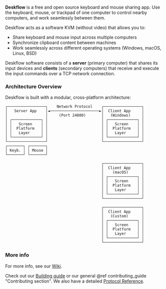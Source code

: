 **Deskflow** is a free and open source keyboard and mouse sharing app.
Use the keyboard, mouse, or trackpad of one computer to control nearby computers,
and work seamlessly between them.

Deskflow acts as a software KVM (without video) that allows you to:
- Share keyboard and mouse input across multiple computers
- Synchronize clipboard content between machines
- Work seamlessly across different operating systems (Windows, macOS, Linux, BSD)

Deskflow software consists of a **server** (primary computer) that shares its input devices and **clients** (secondary computers) that receive and execute the input commands over a TCP network connection.

### Architecture Overview

Deskflow is built with a modular, cross-platform architecture:

```
┌─────────────────┐    Network Protocol    ┌─────────────────┐
│   Server App    │◄──────────────────────►│  Client App     │
│                 │     (Port 24800)       │   (Windows)     │
│ ┌─────────────┐ │                        │ ┌─────────────┐ │
│ │   Screen    │ │                        │ │   Screen    │ │
│ │  Platform   │ │                        │ │  Platform   │ │
│ │   Layer     │ │                        │ │   Layer     │ │
│ └─────────────┘ │                        │ └─────────────┘ │
└─────────────────┘                        └─────────────────┘
┌───────┐ ┌───────┐
│ Keyb. │ │ Mouse │
└───────┘ └───────┘

                                           ┌─────────────────┐
                                           │  Client App     │
                                           │    (macOS)      │
                                           │ ┌─────────────┐ │
                                           │ │   Screen    │ │
                                           │ │  Platform   │ │
                                           │ │   Layer     │ │
                                           │ └─────────────┘ │
                                           └─────────────────┘

                                           ┌─────────────────┐
                                           │  Client App     │
                                           │   (Custom)      │
                                           │ ┌─────────────┐ │
                                           │ │   Screen    │ │
                                           │ │  Platform   │ │
                                           │ │   Layer     │ │
                                           │ └─────────────┘ │
                                           └─────────────────┘
```

### More info

For more info, see our [Wiki](https://github.com/deskflow/deskflow/wiki).

Check out our [Building guide](build.md) or our general @ref contributing_guide "Contributing section". We also have a detailed [Protocol Reference](protocol_reference.md).

